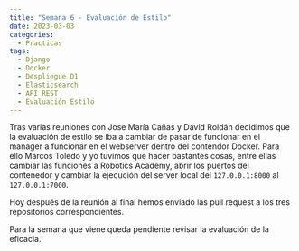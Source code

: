```yaml
---
title: "Semana 6 - Evaluación de Estilo"
date: 2023-03-03
categories:
  - Practicas
tags:
  - Django
  - Docker
  - Despliegue D1
  - Elasticsearch
  - API REST
  - Evaluación Estilo
---
```


Tras varias reuniones con Jose María Cañas y David Roldán decidimos que la evaluación de estilo se iba a cambiar de pasar de funcionar en el manager a funcionar en el webserver dentro del contendor Docker. Para ello Marcos Toledo y yo tuvimos que hacer bastantes cosas, entre ellas cambiar las funciones a Robotics Academy, abrir los puertos del contenedor y cambiar la ejecución del server local del `127.0.0.1:8000` al `127.0.0.1:7000`.

Hoy después de la reunión al final hemos enviado las pull request a los tres repositorios correspondientes.

Para la semana que viene queda pendiente revisar la evaluación de la eficacia.